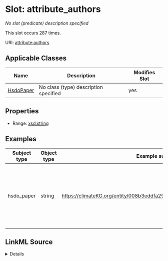 

# Slot: attribute_authors


_No slot (predicate) description specified_






This slot occurs 287 times.


URI: [attribute:authors](http://attribute.org/authors)



<!-- no inheritance hierarchy -->





## Applicable Classes

| Name | Description | Modifies Slot |
| --- | --- | --- |
| [HsdoPaper](../classes/HsdoPaper.md) | No class (type) description specified |  yes  |







## Properties

* Range: [xsd:string](http://www.w3.org/2001/XMLSchema#string)






## Examples

| Subject type | Object type | Example subject | Example object | Occurrences |
| --- | --- | --- | --- | --- |
| hsdo_paper | string | https://climateKG.org/entity/008b3eddfa29b8dc6e8d97472e4526bec2c9c2cb | James N Ianelli; Anne B Hollowed; Alan C Haynie; Franz J Mueter; Nicholas A Bond | 287 |




## LinkML Source

<details>

```yaml
name: attribute_authors
annotations:
  count:
    tag: count
    value: 287
description: No slot (predicate) description specified
examples:
- description: hsdo_paper→string
  object:
    example_object: James N Ianelli; Anne B Hollowed; Alan C Haynie; Franz J Mueter;
      Nicholas A Bond
    example_object_type: string
    example_predicate: attribute:authors
    example_subject: https://climateKG.org/entity/008b3eddfa29b8dc6e8d97472e4526bec2c9c2cb
    example_subject_type: hsdo_paper
from_schema: climatepub4-kg
rank: 1000
slot_uri: attribute:authors
alias: attribute_authors
domain_of:
- hsdo_paper
range: string

```
</details>